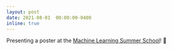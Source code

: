 ```yaml
---
layout: post
date: 2021-08-01  00:00:00-0400
inline: true
---
```


Presenting a poster at the [Machine Learning Summer School](http://ai.ntu.edu.tw/mlss2021/)! :open_book:
